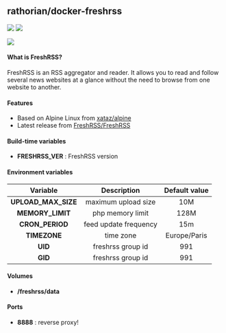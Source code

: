 ## rathorian/docker-freshrss

[![](https://images.microbadger.com/badges/image/rathorian/docker-freshrss.svg)](https://microbadger.com/images/rathorian/docker-freshrss "Get your own image badge on microbadger.com") [![](https://images.microbadger.com/badges/version/rathorian/docker-freshrss.svg)](https://microbadger.com/images/rathorian/docker-freshrss "Get your own version badge on microbadger.com")

![](https://i.goopics.net/71XpR.png)

#### What is FreshRSS?
FreshRSS is an RSS aggregator and reader. It allows you to read and follow several news websites at a glance without the need to browse from one website to another.

#### Features
- Based on Alpine Linux from [xataz/alpine](https://github.com/xataz/docker-alpine)
- Latest release from [FreshRSS/FreshRSS](https://github.com/FreshRSS/FreshRSS)

#### Build-time variables
- **FRESHRSS_VER** : FreshRSS version

#### Environment variables
|       Variable      |       Description       | Default value |
| :-----------------: | :---------------------: | :-----------: |
| **UPLOAD_MAX_SIZE** |   maximum upload size   |      10M      |
|   **MEMORY_LIMIT**  |     php memory limit    |      128M     |
|   **CRON_PERIOD**   |  feed update frequency  |      15m      |
|     **TIMEZONE**    |         time zone       |  Europe/Paris |
|       **UID**       |    freshrss group id    |      991      |
|       **GID**       |    freshrss group id    |      991      |

#### Volumes
- **/freshrss/data**

#### Ports
- **8888** : reverse proxy!
